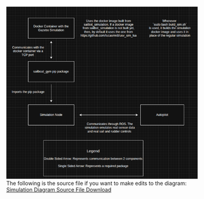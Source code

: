 ![Diagram of Simulations](../images/diagram_of_simulations.png)
The following is the source file if you want to make edits to the diagram: [Simulation Diagram Source File Download](../system_diagram_files/sailbot_simulations.drawio.xml)
